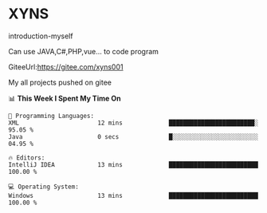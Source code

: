# XYNS
introduction-myself

Can use JAVA,C#,PHP,vue... to code program

GiteeUrl:https://gitee.com/xyns001

My all projects pushed on gitee

<!--START_SECTION:waka-->
📊 **This Week I Spent My Time On** 

```text
💬 Programming Languages: 
XML                      12 mins             ████████████████████████░   95.05 % 
Java                     0 secs              █░░░░░░░░░░░░░░░░░░░░░░░░   04.95 % 

🔥 Editors: 
IntelliJ IDEA            13 mins             █████████████████████████   100.00 % 

💻 Operating System: 
Windows                  13 mins             █████████████████████████   100.00 % 
```


<!--END_SECTION:waka-->
